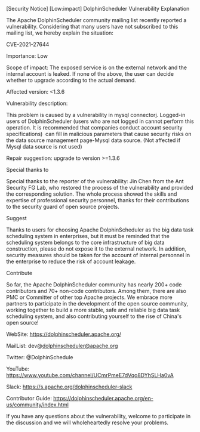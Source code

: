[Security Notice] [Low:impact] DolphinScheduler Vulnerability Explanation


The Apache DolphinScheduler community mailing list recently reported a vulnerability. Considering that many users have not subscribed to this mailing list, we hereby explain the situation:


CVE-2021-27644


Importance: Low


Scope of impact: The exposed service is on the external network and the internal account is leaked. If none of the above, the user can decide whether to upgrade according to the actual demand.

Affected version: <1.3.6

Vulnerability description:


This problem is caused by a vulnerability in mysql connectorj. Logged-in users of DolphinScheduler (users who are not logged in cannot perform this operation. It is recommended that companies conduct account security specifications)  can fill in malicious parameters that cause security risks on the data source management page-Mysql data source. (Not affected if Mysql data source is not used)


Repair suggestion: upgrade to version >=1.3.6


Special thanks to


Special thanks to the reporter of the vulnerability: Jin Chen from the Ant Security FG Lab, who restored the process of the vulnerability and provided the corresponding solution. The whole process showed the skills and expertise of professional security personnel, thanks for their contributions to the security guard of open source projects.


Suggest


Thanks to users for choosing Apache DolphinScheduler as the big data task scheduling system in enterprises, but it must be reminded that the scheduling system belongs to the core infrastructure of big data construction, please do not expose it to the external network. In addition, security measures should be taken for the account of internal personnel in the enterprise to reduce the risk of account leakage.


Contribute


So far, the Apache DolphinScheduler community has nearly 200+ code contributors and 70+ non-code contributors. Among them, there are also PMC or Committer of other top Apache projects. We embrace more partners to participate in the development of the open source community, working together to build a more stable, safe and reliable big data task scheduling system, and also contributing yourself to the rise of China's open source!


WebSite: https://dolphinscheduler.apache.org/


MailList: dev@dolphinscheduler@apache.org


Twitter: @DolphinSchedule


YouTube: https://www.youtube.com/channel/UCmrPmeE7dVqo8DYhSLHa0vA


Slack: https://s.apache.org/dolphinscheduler-slack


Contributor Guide: https://dolphinscheduler.apache.org/en-us/community/index.html


If you have any questions about the vulnerability, welcome to participate in the discussion and we will wholeheartedly resolve your problems.